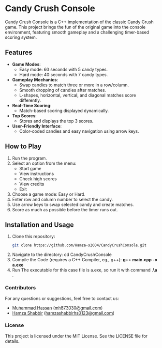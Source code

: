 # Candy Crush Console

Candy Crush Console is a C++ implementation of the classic Candy Crush game. This project brings the fun of the original game into the console environment, featuring smooth gameplay and a challenging timer-based scoring system.

## Features

- **Game Modes**:
  - Easy mode: 60 seconds with 5 candy types.
  - Hard mode: 40 seconds with 7 candy types.
- **Gameplay Mechanics**:
  - Swap candies to match three or more in a row/column.
  - Smooth dropping of candies after matches.
  - L-shapes, horizontal, vertical, and diagonal matches score differently.
- **Real-Time Scoring**:
  - Match-based scoring displayed dynamically.
- **Top Scores**:
  - Stores and displays the top 3 scores.
- **User-Friendly Interface**:
  - Color-coded candies and easy navigation using arrow keys.
  
## How to Play

1. Run the program.
2. Select an option from the menu:
   - Start game
   - View instructions
   - Check high scores
   - View credits
   - Exit
3. Choose a game mode: Easy or Hard.
4. Enter row and column number to select the candy.
5. Use arrow keys to swap selected candy and create matches.
6. Score as much as possible before the timer runs out.

## Installation and Usage

1. Clone this repository:
   ```bash
   git clone https://github.com/Hamza-s2004/CandyCrushConsole.git
2. Navigate to the directory:
   cd CandyCrushConsole
3. Compile the Code (requires a C++ Compiler, eg., g++):
   **g++ main.cpp -o a.exe**
4. Run The  executable for this case file is a.exe, so run it with command **.\a** .

### Contributors
For any questions or suggestions, feel free to contact us:
- [Muhammad Hassan](https://github.com/MHassan05)   (mh873030@gmail.com)
- [Hamza Shabbir](https://github.com/Hamza-s2004)   (hamzashabbirhs0123@gmail.com)

### License
This project is licensed under the MIT License. See the LICENSE file for details.